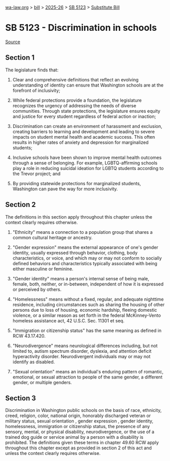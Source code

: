 [wa-law.org](/) > [bill](/bill/) > [2025-26](/bill/2025-26/) > [SB 5123](/bill/2025-26/sb/5123/) > [Substitute Bill](/bill/2025-26/sb/5123/S/)

# SB 5123 - Discrimination in schools

[Source](http://lawfilesext.leg.wa.gov/biennium/2025-26/Pdf/Bills/Senate%20Bills/5123-S.pdf)

## Section 1
The legislature finds that:

1. Clear and comprehensive definitions that reflect an evolving understanding of identity can ensure that Washington schools are at the forefront of inclusivity;

2. While federal protections provide a foundation, the legislature recognizes the urgency of addressing the needs of diverse communities. Through state protections, the legislature ensures equity and justice for every student regardless of federal action or inaction;

3. Discrimination can create an environment of harassment and exclusion, creating barriers to learning and development and leading to severe impacts on student mental health and academic success. This often results in higher rates of anxiety and depression for marginalized students;

4. Inclusive schools have been shown to improve mental health outcomes through a sense of belonging. For example, LGBTQ-affirming schools play a role in reducing suicidal ideation for LGBTQ students according to the Trevor project; and

5. By providing statewide protections for marginalized students, Washington can pave the way for more inclusivity.

## Section 2
The definitions in this section apply throughout this chapter unless the context clearly requires otherwise.

1. "Ethnicity" means a connection to a population group that shares a common cultural heritage or ancestry.

2. "Gender expression" means the external appearance of one's gender identity, usually expressed through behavior, clothing, body characteristics, or voice, and which may or may not conform to socially defined behaviors and characteristics typically associated with being either masculine or feminine.

3. "Gender identity" means a person's internal sense of being male, female, both, neither, or in-between, independent of how it is expressed or perceived by others.

4. "Homelessness" means without a fixed, regular, and adequate nighttime residence, including circumstances such as sharing the housing of other persons due to loss of housing, economic hardship, fleeing domestic violence, or a similar reason as set forth in the federal McKinney-Vento homeless assistance act, 42 U.S.C. Sec. 11301 et seq.

5. "Immigration or citizenship status" has the same meaning as defined in RCW 43.17.420.

6. "Neurodivergence" means neurological differences including, but not limited to, autism spectrum disorder, dyslexia, and attention deficit hyperactivity disorder. Neurodivergent individuals may or may not identify as disabled.

7. "Sexual orientation" means an individual's enduring pattern of romantic, emotional, or sexual attraction to people of the same gender, a different gender, or multiple genders.

## Section 3
Discrimination in Washington public schools on the basis of race, ethnicity, creed, religion, color, national origin, honorably discharged veteran or military status, sexual orientation , gender expression , gender identity, homelessness, immigration or citizenship status, the presence of any sensory, mental, or physical disability, neurodivergence, or the use of a trained dog guide or service animal by a person with a disability is prohibited. The definitions given these terms in chapter 49.60 RCW apply throughout this chapter except as provided in section 2 of this act and unless the context clearly requires otherwise.
